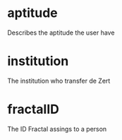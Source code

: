 # aptitude
Describes the aptitude the user have

# institution
The institution who transfer de Zert

# fractalID
The ID Fractal assings to a person
